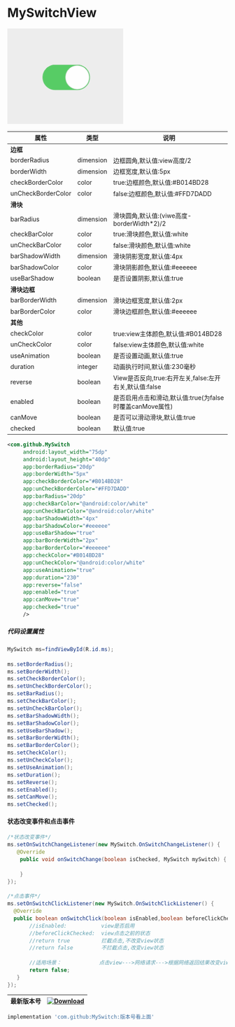 # MySwitchView


![github](https://github.com/zhongruiAndroid/MySwitchView/blob/master/app/src/main/res/drawable/switchview.gif "github")
  
  
| 属性               | 类型      | 说明                                                     |
|--------------------|-----------|----------------------------------------------------------|
|        **边框**        |           |                                                          |
| borderRadius       | dimension | 边框圆角,默认值:view高度/2                               |
| borderWidth        | dimension | 边框宽度,默认值:5px                                      |
| checkBorderColor   | color     | true:边框颜色,默认值:#B014BD28                           |
| unCheckBorderColor | color     | false:边框颜色,默认值:#FFD7DADD                          |
|        **滑块**        |           |                                                          |
| barRadius          | dimension | 滑块圆角,默认值:(viwe高度-borderWidth*2)/2               |
| checkBarColor      | color     | true:滑块颜色,默认值:white                               |
| unCheckBarColor    | color     | false:滑块颜色,默认值:white                              |
| barShadowWidth     | dimension | 滑块阴影宽度,默认值:4px                                  |
| barShadowColor     | color     | 滑块阴影颜色,默认值:#eeeeee                              |
| useBarShadow       | boolean   | 是否设置阴影,默认值:true                                 |
|      **滑块边框**      |           |                                                          |
| barBorderWidth     | dimension | 滑块边框宽度,默认值:2px                                  |
| barBorderColor     | color     | 滑块边框颜色,默认值:#eeeeee                              |
|        **其他**        |           |                                                          |
| checkColor         | color     | true:view主体颜色,默认值:#B014BD28                       |
| unCheckColor       | color     | false:view主体颜色,默认值:white                          |
| useAnimation       | boolean   | 是否设置动画,默认值:true                                 |
| duration           | integer   | 动画执行时间,默认值:230毫秒                              |
| reverse            | boolean   | View是否反向,true:右开左关,false:左开右关,默认值:false   |
| enabled            | boolean   | 是否启用点击和滑动,默认值:true(为false时覆盖canMove属性) |
| canMove            | boolean   | 是否可以滑动滑块,默认值:true                             |
| checked            | boolean   | 默认值:true                                              |  


```xml
<com.github.MySwitch
	 android:layout_width="75dp"
	 android:layout_height="40dp"
	 app:borderRadius="20dp"
	 app:borderWidth="5px"
	 app:checkBorderColor="#B014BD28"
	 app:unCheckBorderColor="#FFD7DADD"
	 app:barRadius="20dp"
	 app:checkBarColor="@android:color/white"
	 app:unCheckBarColor="@android:color/white"
	 app:barShadowWidth="4px"
	 app:barShadowColor="#eeeeee"
	 app:useBarShadow="true"
	 app:barBorderWidth="2px"
	 app:barBorderColor="#eeeeee"
	 app:checkColor="#B014BD28"
	 app:unCheckColor="@android:color/white"
	 app:useAnimation="true"
	 app:duration="230"
	 app:reverse="false"
	 app:enabled="true"
	 app:canMove="true"
	 app:checked="true"
	 />
```
##### 代码设置属性
```java
MySwitch ms=findViewById(R.id.ms);

ms.setBorderRadius();
ms.setBorderWidth();
ms.setCheckBorderColor();
ms.setUnCheckBorderColor();
ms.setBarRadius();
ms.setCheckBarColor();
ms.setUnCheckBarColor();
ms.setBarShadowWidth();
ms.setBarShadowColor();
ms.setUseBarShadow();
ms.setBarBorderWidth();
ms.setBarBorderColor();
ms.setCheckColor();
ms.setUnCheckColor();
ms.setUseAnimation();
ms.setDuration();
ms.setReverse();
ms.setEnabled();
ms.setCanMove();
ms.setChecked();
```

#### 状态改变事件和点击事件
```java
/*状态改变事件*/
ms.setOnSwitchChangeListener(new MySwitch.OnSwitchChangeListener() {
   @Override
    public void onSwitchChange(boolean isChecked, MySwitch mySwitch) {
        
    }
});

/*点击事件*/
ms.setOnSwitchClickListener(new MySwitch.OnSwitchClickListener() {
  @Override
  public boolean onSwitchClick(boolean isEnabled,boolean beforeClickChecked) {
       //isEnabled:           view是否启用
       //beforeClickChecked:  view点击之前的状态
       //return true          拦截点击,不改变view状态
       //return false         不拦截点击,改变view状态
       
       //适用场景：            点击view--->网络请求--->根据网络返回结果改变viwe状态--->设置返回值(true或false)
       return false;
   }
});
```  
  
  | 最新版本号 | [ ![Download](https://api.bintray.com/packages/zhongrui/mylibrary/MySwitch/images/download.svg) ](https://bintray.com/zhongrui/mylibrary/MySwitch/_latestVersion) |
|--------|----|
  



```gradle
implementation 'com.github:MySwitch:版本号看上面'
```
